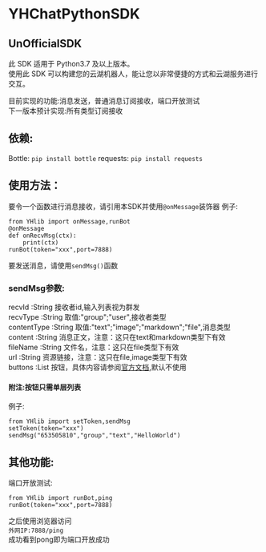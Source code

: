 # YHChatPythonSDK  

## UnOfficialSDK  

此 SDK 适用于 Python3.7 及以上版本。  
使用此 SDK 可以构建您的云湖机器人，能让您以非常便捷的方式和云湖服务进行交互。

目前实现的功能:消息发送，普通消息订阅接收，端口开放测试  
下一版本预计实现:所有类型订阅接收

## 依赖:
Bottle:
`pip install bottle`
requests:
`pip install requests`

## 使用方法：
要令一个函数进行消息接收，请引用本SDK并使用`@onMessage`装饰器
例子:
~~~
from YHlib import onMessage,runBot
@onMessage
def onRecvMsg(ctx):
    print(ctx)
runBot(token="xxx",port=7888)
~~~
要发送消息，请使用`sendMsg()`函数
### sendMsg参数:
recvId :String 接收者id,输入列表视为群发  
recvType :String 取值:"group";"user",接收者类型  
contentType :String 取值:"text";"image";"markdown";"file",消息类型  
content :String 消息正文，注意：这只在text和markdown类型下有效  
fileName :String 文件名，注意：这只在file类型下有效  
url :String 资源链接，注意：这只在file,image类型下有效  
buttons :List 按钮，具体内容请参阅[官方文档](https://www.yhchat.com/document/400-410),默认不使用  
#### 附注:按钮只需单层列表
例子:
~~~
from YHlib import setToken,sendMsg
setToken(token="xxx")
sendMsg("653505810","group","text","HelloWorld")
~~~

## 其他功能:
端口开放测试:
~~~
from YHlib import runBot,ping
runBot(token="xxx",port=7888)
~~~
之后使用浏览器访问  
`外网IP:7888/ping`  
成功看到pong即为端口开放成功
